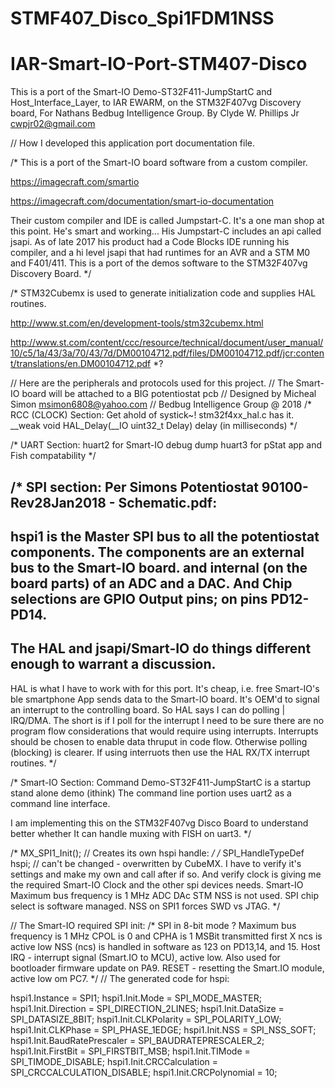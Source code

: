 # STMF407_Disco_Spi1FDM1NSS
# IAR-Smart-IO-Port-STM407-Disco
This is a port of the Smart-IO Demo-ST32F411-JumpStartC and Host_Interface_Layer,
to IAR EWARM, on the STM32F407vg Discovery board, For Nathans Bedbug Intelligence Group.
By Clyde W. Phillips Jr cwpjr02@gmail.com

// How I developed this application port documentation file.

/* This is a port of the Smart-IO board software from a custom compiler.

https://imagecraft.com/smartio

https://imagecraft.com/documentation/smart-io-documentation

Their custom compiler and IDE is called Jumpstart-C.
It's a one man shop at this point. He's smart and working...
His Jumpstart-C includes an api called jsapi.
As of late 2017 his product had a Code Blocks IDE
running his compiler, and a hi level jsapi
that had runtimes for an AVR and a STM M0 and F401/411.
This is a port of the demos software to the STM32F407vg Discovery Board.
*/

/*
STM32Cubemx is used to generate initialization code and supplies HAL routines.

http://www.st.com/en/development-tools/stm32cubemx.html

http://www.st.com/content/ccc/resource/technical/document/user_manual/10/c5/1a/43/3a/70/43/7d/DM00104712.pdf/files/DM00104712.pdf/jcr:content/translations/en.DM00104712.pdf
*?

// Here are the peripherals and protocols used for this project.
// The Smart-IO board will be attached to a BIG potentiostat pcb
// Designed by Micheal Simon msimon6808@yahoo.com
// Bedbug Intelligence Group @ 2018
/*
RCC (CLOCK) Section:
Get ahold of systick~!
stm32f4xx_hal.c has it.
__weak void HAL_Delay(__IO uint32_t Delay) delay (in milliseconds)
*/

/*
UART Section:
huart2 for Smart-IO debug dump
huart3 for pStat app and Fish compatability
*/

/*
SPI section:
Per Simons Potentiostat 90100-Rev28Jan2018 - Schematic.pdf:
--
hspi1 is the Master SPI bus to all the potentiostat components.
The components are an external bus to the Smart-IO board.
and internal (on the board parts) of an ADC and a DAC.
And 
Chip selections are GPIO Output pins; on pins PD12-PD14.
--
The HAL and jsapi/Smart-IO do things different enough to warrant a discussion.
--
HAL is what I have to work with for this port. It's cheap, i.e. free
Smart-IO's ble smartphone App sends data to the Smart-IO board.
It's OEM'd to signal an interrupt to the controlling board.
So HAL says I can do polling | IRQ/DMA.
The short is if I poll for the interrupt I need to be sure
there are no program flow considerations that would require using interrupts.
Interrupts should be chosen to enable data thruput in code flow.
Otherwise polling (blocking) is clearer.
If using interruots then use the HAL RX/TX interrupt routines.
*/

/*
Smart-IO Section:
Command Demo-ST32F411-JumpStartC is a startup stand alone demo (ithink)
The command line portion uses uart2 as a command line interface.

I am implementing this on the STM32F407vg Disco Board to
understand better whether It can handle muxing with FISH on uart3.
*/


/*  MX_SPI1_Init(); // Creates its own hspi handle: */
/*    SPI_HandleTypeDef  hspi; // can't be changed - overwritten by CubeMX.
      I have to verify it's settings and make my own and call after if so.
      And verify clock is giving me the required Smart-IO Clock and
      the other spi devices needs.
Smart-IO Maximum bus frequency is 1 MHz
ADC
DAc
    STM NSS is not used. SPI chip select is software managed.
    NSS on SPI1 forces SWD vs JTAG.
*/

// The Smart-IO required SPI init:
/*
 SPI in 8-bit mode
? Maximum bus frequency is 1 MHz
 CPOL is 0 and CPHA is 1
 MSBit transmitted first
X ncs is active low
NSS (ncs) is handled in software  as 123 on PD13,14, and 15.
Host IRQ - interrupt signal (Smart.IO to MCU), active low. Also used for bootloader
firmware update on PA9.
RESET - resetting the Smart.IO module, active low om PC7.
*/
// The generated code for hspi:

  hspi1.Instance = SPI1;
  hspi1.Init.Mode = SPI_MODE_MASTER;
  hspi1.Init.Direction = SPI_DIRECTION_2LINES;
  hspi1.Init.DataSize = SPI_DATASIZE_8BIT;
  hspi1.Init.CLKPolarity = SPI_POLARITY_LOW;
  hspi1.Init.CLKPhase = SPI_PHASE_1EDGE;
  hspi1.Init.NSS = SPI_NSS_SOFT;
  hspi1.Init.BaudRatePrescaler = SPI_BAUDRATEPRESCALER_2;
  hspi1.Init.FirstBit = SPI_FIRSTBIT_MSB;
  hspi1.Init.TIMode = SPI_TIMODE_DISABLE;
  hspi1.Init.CRCCalculation = SPI_CRCCALCULATION_DISABLE;
  hspi1.Init.CRCPolynomial = 10;

